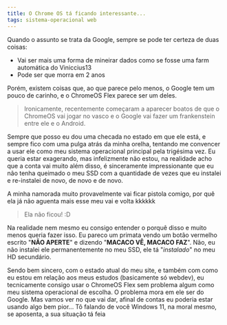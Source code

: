 ```yaml
---
title: O Chrome OS tá ficando interessante...
tags: sistema-operacional web
---
```

Quando o assunto se trata da Google, sempre se pode ter certeza de duas
coisas:

- Vai ser mais uma forma de mineirar dados como se fosse uma farm
  automática do Viniccius13
- Pode ser que morra em 2 anos

Porém, existem coisas que, ao que parece pelo menos, o Google tem um
pouco de carinho, e o ChromeOS Flex parece ser um deles.

> Ironicamente, recentemente começaram a aparecer boatos de que o
> ChromeOS vai jogar no vasco e o Google vai fazer um frankenstein entre
> ele e o Android.

Sempre que posso eu dou uma checada no estado em que ele está, e sempre
fico com uma pulga atrás da minha orelha, tentando me convencer a usar
ele como meu sistema operacional principal pela trigésima vez. Eu queria
estar exagerando, mas infelizmente não estou, na realidade acho que a
conta vai muito além disso, é sinceramente impressionante que eu não
tenha queimado o meu SSD com a quantidade de vezes que eu instalei e
re-instalei de novo, de novo e de novo.

A minha namorada muito provavelmente vai ficar pistola comigo, por quê
ela já não aguenta mais esse meu vai e volta kkkkkk

> Ela não ficou! :D

Na realidade nem mesmo eu consigo entender o porquê disso e muito menos
queria fazer isso. Eu pareco um primata vendo um botão vermelho escrito
\"**NÃO APERTE**\" e dizendo \"**MACACO VÊ, MACACO FAZ**\". Não, eu não
instalei ele permanentemente no meu SSD, ele tá \"*instalado*\" no meu
HD secundário.

Sendo bem sincero, com o estado atual do meu site, e também com como eu
estou em relação aos meus estudos (basicamente só webdev), eu
tecnicamente consigo usar o ChromeOS Flex sem problema algum como meu
sistema operacional de escolha. O problema mora em ele ser do Google.
Mas vamos ver no que vai dar, afinal de contas eu poderia estar usando
algo bem pior... Tô falando de você Windows 11, na moral mesmo, se
aposenta, a sua situação tá feia
